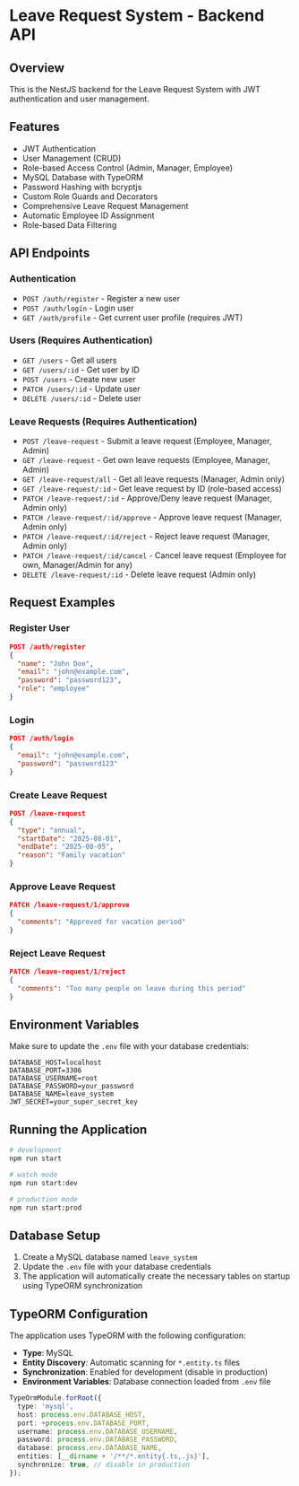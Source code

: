 # Leave Request System - Backend API

## Overview
This is the NestJS backend for the Leave Request System with JWT authentication and user management.

## Features
- JWT Authentication
- User Management (CRUD)
- Role-based Access Control (Admin, Manager, Employee)
- MySQL Database with TypeORM
- Password Hashing with bcryptjs
- Custom Role Guards and Decorators
- Comprehensive Leave Request Management
- Automatic Employee ID Assignment
- Role-based Data Filtering

## API Endpoints

### Authentication
- `POST /auth/register` - Register a new user
- `POST /auth/login` - Login user
- `GET /auth/profile` - Get current user profile (requires JWT)

### Users (Requires Authentication)
- `GET /users` - Get all users
- `GET /users/:id` - Get user by ID
- `POST /users` - Create new user
- `PATCH /users/:id` - Update user
- `DELETE /users/:id` - Delete user

### Leave Requests (Requires Authentication)
- `POST /leave-request` - Submit a leave request (Employee, Manager, Admin)
- `GET /leave-request` - Get own leave requests (Employee, Manager, Admin)
- `GET /leave-request/all` - Get all leave requests (Manager, Admin only)
- `GET /leave-request/:id` - Get leave request by ID (role-based access)
- `PATCH /leave-request/:id` - Approve/Deny leave request (Manager, Admin only)
- `PATCH /leave-request/:id/approve` - Approve leave request (Manager, Admin only)
- `PATCH /leave-request/:id/reject` - Reject leave request (Manager, Admin only)
- `PATCH /leave-request/:id/cancel` - Cancel leave request (Employee for own, Manager/Admin for any)
- `DELETE /leave-request/:id` - Delete leave request (Admin only)

## Request Examples

### Register User
```json
POST /auth/register
{
  "name": "John Doe",
  "email": "john@example.com",
  "password": "password123",
  "role": "employee"
}
```

### Login
```json
POST /auth/login
{
  "email": "john@example.com",
  "password": "password123"
}
```

### Create Leave Request
```json
POST /leave-request
{
  "type": "annual",
  "startDate": "2025-08-01",
  "endDate": "2025-08-05",
  "reason": "Family vacation"
}
```

### Approve Leave Request
```json
PATCH /leave-request/1/approve
{
  "comments": "Approved for vacation period"
}
```

### Reject Leave Request
```json
PATCH /leave-request/1/reject
{
  "comments": "Too many people on leave during this period"
}
```

## Environment Variables
Make sure to update the `.env` file with your database credentials:

```
DATABASE_HOST=localhost
DATABASE_PORT=3306
DATABASE_USERNAME=root
DATABASE_PASSWORD=your_password
DATABASE_NAME=leave_system
JWT_SECRET=your_super_secret_key
```

## Running the Application
```bash
# development
npm run start

# watch mode
npm run start:dev

# production mode
npm run start:prod
```

## Database Setup
1. Create a MySQL database named `leave_system`
2. Update the `.env` file with your database credentials
3. The application will automatically create the necessary tables on startup using TypeORM synchronization

## TypeORM Configuration
The application uses TypeORM with the following configuration:
- **Type**: MySQL
- **Entity Discovery**: Automatic scanning for `*.entity.ts` files
- **Synchronization**: Enabled for development (disable in production)
- **Environment Variables**: Database connection loaded from `.env` file

```typescript
TypeOrmModule.forRoot({
  type: 'mysql',
  host: process.env.DATABASE_HOST,
  port: +process.env.DATABASE_PORT,
  username: process.env.DATABASE_USERNAME,
  password: process.env.DATABASE_PASSWORD,
  database: process.env.DATABASE_NAME,
  entities: [__dirname + '/**/*.entity{.ts,.js}'],
  synchronize: true, // disable in production
});
```
